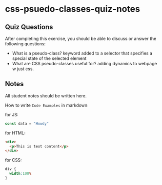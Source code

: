 # css-psuedo-classes-quiz-notes

## Quiz Questions

After completing this exercise, you should be able to discuss or answer the following questions:

- What is a pseudo-class?
keyword added to a selector that specifies a special state of the selected element
- What are CSS pseudo-classes useful for?
adding dynamics to webpage w just css.

## Notes

All student notes should be written here.


How to write `Code Examples` in markdown

for JS:
```javascript
const data = "Howdy"
```

for HTML:
```html
<div>
  <p>This is text content</p>
</div>
```

for CSS:
```css
div {
  width:100%
}
```
